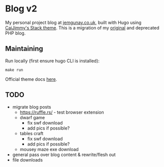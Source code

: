 # Blog v2

My personal project blog at [jemgunay.co.uk](https://jemgunay.co.uk), built with Hugo
using [CaiJimmy's Stack theme](https://github.com/CaiJimmy/hugo-theme-stack). This is a migration of
my [original](https://github.com/jemgunay/blog) and deprecated PHP blog.

## Maintaining

Run locally (first ensure hugo CLI is installed):

```shell
make run
```

Official theme docs [here](https://stack.jimmycai.com/guide/).

## TODO

- migrate blog posts
    - https://ruffle.rs/ - test browser extension
    - dwarf game
        - fix swf download
        - add pics if possible?
    - tables craft
        - fix swf download
        - add pics if possible?
    - mousey maze exe download
- general pass over blog content & rewrite/flesh out
- file downloads